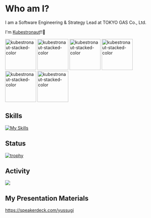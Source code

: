 # Who am I?

I am a Software Engineering & Strategy Lead at TOKYO GAS Co., Ltd.

I'm [Kubestronaut](https://www.cncf.io/training/kubestronaut/?_sft_lf-country=jp&p=yusuke-sugiyama)!!🚢

<img width="100" alt="kubestronaut-stacked-color" src="https://github.com/user-attachments/assets/af5866d1-7c1c-41d9-90f1-b3c53fb8b7de" />
<img width="100" alt="kubestronaut-stacked-color" src="https://github.com/user-attachments/assets/c641c083-9a86-46cd-b1fd-d73cd60d734b" />
<img width="100" alt="kubestronaut-stacked-color" src="https://github.com/user-attachments/assets/36446eb0-6ec0-4850-aa8a-f733c27c5d5d" />
<img width="100" alt="kubestronaut-stacked-color" src="https://github.com/user-attachments/assets/ab209d8d-0282-494c-a9ab-7beabb1711ee" />
<img width="100" alt="kubestronaut-stacked-color" src="https://github.com/user-attachments/assets/4728f376-2b13-4ea5-972c-bfb66d3d43f3" />
<img width="100" alt="kubestronaut-stacked-color" src="https://github.com/user-attachments/assets/8d20a25f-277d-4247-afbf-59fc1d636411" />

## Skills

[![My Skills](https://skillicons.dev/icons?i=kubernetes,docker,aws,azure,terraform,grafana,linux,nginx,html,react,nextjs,ts,nodejs,nestjs,go,java,postgres,npm,github,githubactions,md,notion)](https://skillicons.dev)

## Status

[![trophy](https://github-profile-trophy.vercel.app/?username=YusukeSugiyamaTG&theme=alduin&column=9)](https://github.com/ryo-ma/github-profile-trophy)

## Activity

![](http://github-profile-summary-cards.vercel.app/api/cards/profile-details?username=YusukeSugiyamaTG&theme=nord_bright)

## My Presentation Materials

https://speakerdeck.com/yussugi
